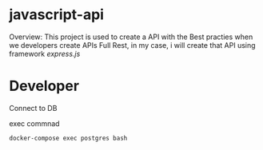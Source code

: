 # javascript-api

Overview: This project is used to create a API with the Best practies when we developers create APIs Full Rest, in my case, i will create that API using framework *express.js*

# Developer

Connect to DB

exec commnad

```
docker-compose exec postgres bash
```
